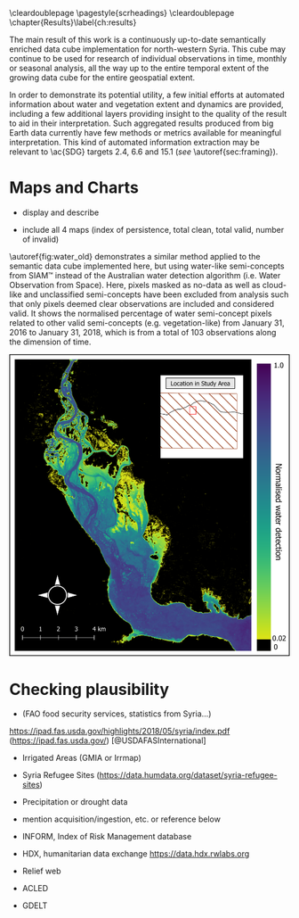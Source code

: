 \cleardoublepage
\pagestyle{scrheadings}
\cleardoublepage
\chapter{Results}\label{ch:results}

The main result of this work is a continuously up-to-date semantically enriched data cube implementation for north-western Syria. This cube may continue to be used for research of individual observations in time, monthly or seasonal analysis, all the way up to the entire temporal extent of the growing data cube for the entire geospatial extent.

In order to demonstrate its potential utility, a few initial efforts at automated information about water and vegetation extent and dynamics are provided, including a few additional layers providing insight to the quality of the result to aid in their interpretation. Such aggregated results produced from big Earth data currently have few methods or metrics available for meaningful interpretation. This kind of automated information extraction may be relevant to \ac{SDG} targets 2.4, 6.6 and 15.1  (*see* \autoref{sec:framing}).

# Maps and Charts

- display and describe

- include all 4 maps (index of persistence, total clean, total valid, number of invalid)

\autoref{fig:water_old} demonstrates a similar method applied to the semantic data cube implemented here, but using water-like semi-concepts from SIAM™ instead of the Australian water detection algorithm (i.e. Water Observation from Space). Here, pixels masked as no-data as well as cloud-like and unclassified semi-concepts have been excluded from analysis such that only pixels deemed clear observations are included and considered valid. It shows the normalised percentage of water semi-concept pixels related to other valid semi-concepts (e.g. vegetation-like) from January 31, 2016 to January 31, 2018, which is from a total of 103 observations along the dimension of time.

![Normalised water detection based on water semi-concepts in Syria near the border of Turkey, excluding no-data, cloud like and unclassified pixels from January 31, 2016 until January 31, 2018 (103 time observations). Method similar to Mueller et al. (2016). \label{fig:water_old}](source/figures/water_edit.png)

# Checking plausibility

- (FAO food security services, statistics from Syria…)

https://ipad.fas.usda.gov/highlights/2018/05/syria/index.pdf (https://ipad.fas.usda.gov/) [@USDAFASInternational]

- Irrigated Areas (GMIA or Irrmap)
- Syria Refugee Sites (<https://data.humdata.org/dataset/syria-refugee-sites>)
- Precipitation or drought data
- mention acquisition/ingestion, etc. or reference below

- INFORM, Index of Risk Management database
- HDX, humanitarian data exchange <https://data.hdx.rwlabs.org>
- Relief web
- ACLED
- GDELT
